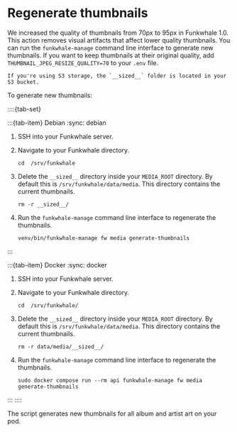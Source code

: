 # Regenerate thumbnails

We increased the quality of thumbnails from 70px to 95px in Funkwhale 1.0. This action removes visual artifacts that affect lower quality thumbnails. You can run the `funkwhale-manage` command line interface to generate new thumbnails. If you want to keep thumbnails at their original quality, add `THUMBNAIL_JPEG_RESIZE_QUALITY=70` to your `.env` file.

```{note}
If you're using S3 storage, the `__sized__` folder is located in your S3 bucket.
```

To generate new thumbnails:

::::{tab-set}

:::{tab-item} Debian
:sync: debian

1. SSH into your Funkwhale server.
2. Navigate to your Funkwhale directory.

   ```{code-block} sh
   cd  /srv/funkwhale
   ```

3. Delete the `__sized__` directory inside your `MEDIA_ROOT` directory. By default this is `/srv/funkwhale/data/media`. This directory contains the current thumbnails.

   ```{code-block} sh
   rm -r __sized__/
   ```

4. Run the `funkwhale-manage` command line interface to regenerate the thumbnails.

   ```{code-block} sh
   venv/bin/funkwhale-manage fw media generate-thumbnails
   ```

:::

:::{tab-item} Docker
:sync: docker

1. SSH into your Funkwhale server.
2. Navigate to your Funkwhale directory.

   ```{code-block} sh
   cd  /srv/funkwhale/
   ```

3. Delete the `__sized__` directory inside your `MEDIA_ROOT` directory. By default this is `/srv/funkwhale/data/media`. This directory contains the current thumbnails.

   ```{code-block} sh
   rm -r data/media/__sized__/
   ```

4. Run the `funkwhale-manage` command line interface to regenerate the thumbnails.

   ```{code-block} sh
   sudo docker compose run --rm api funkwhale-manage fw media generate-thumbnails
   ```

:::
::::

The script generates new thumbnails for all album and artist art on your pod.
